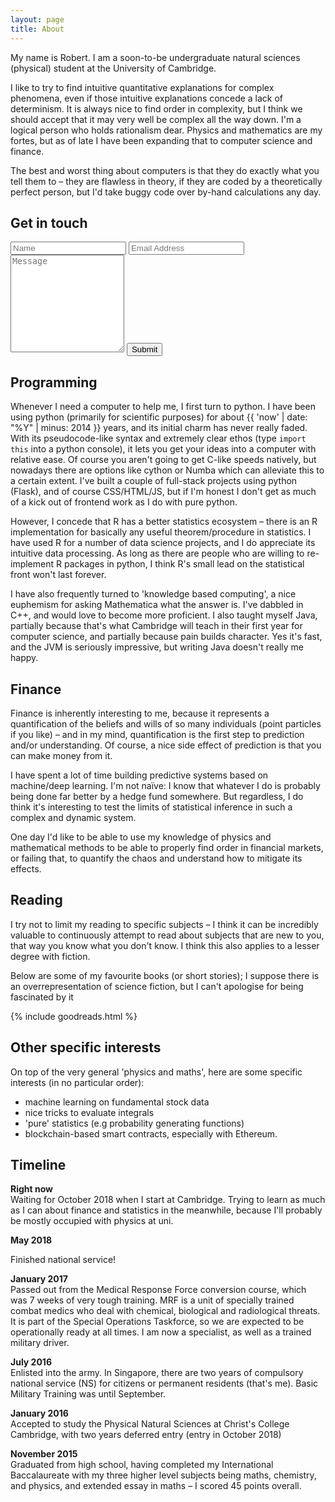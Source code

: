 ```yaml
---
layout: page
title: About
---
```


My name is Robert. I am a soon-to-be undergraduate natural sciences (physical) student at the University of Cambridge.

I like to try to find intuitive quantitative explanations for complex phenomena, even if those intuitive explanations concede a lack of determinism. It is always nice to find order in complexity, but I think we should accept that it may very well be complex all the way down. I'm a logical person who holds rationalism dear. Physics and mathematics are my fortes, but as of late I have been expanding that to computer science and finance.

The best and worst thing about computers is that they do exactly what you tell them to – they are flawless in theory, if they are coded by a theoretically perfect person, but I'd take buggy code over by-hand calculations any day.

## Get in touch

<form class="wj-contact" action="https://formspree.io/{{ site.author.email }}" method="POST">
    <input type="text" name="name" placeholder="Name">    
    <input type="text" name="email" placeholder="Email Address">
    <textarea type="text" name="content" rows="10" placeholder="Message"></textarea>
    <input type="hidden" name="_next" value="{{ site.url }}/thanks.html">
    <input type="hidden" name="_subject" value="New Contact Form Submission">
    <input type="text" name="_gotcha" style="display:none">
    <input type="submit" value="Submit">
</form>


## Programming

Whenever I need a computer to help me, I first turn to python. I have been using python (primarily for scientific purposes) for about {{ 'now' | date: "%Y" | minus: 2014  }} years, and its initial charm has never really faded. With its pseudocode-like syntax and extremely clear ethos (type `import this` into a python console), it lets you get your ideas into a computer with relative ease. Of course you aren't going to get C-like speeds natively, but nowadays there are options like cython or Numba which can alleviate this to a certain extent. I've built a couple of full-stack projects using python (Flask), and of course CSS/HTML/JS, but if I'm honest I don't get as much of a kick out of frontend work as I do with pure python.

However, I concede that R has a better statistics ecosystem – there is an R implementation for basically any useful theorem/procedure in statistics. I have used R for a number of data science projects, and I do appreciate its intuitive data processing. As long as there are people who are willing to re-implement R packages in python, I think R's small lead on the statistical front won't last forever.

I have also frequently turned to 'knowledge based computing', a nice euphemism for asking Mathematica what the answer is. I've dabbled in C++, and would love to become more proficient. I also taught myself Java, partially because that's what Cambridge will teach in their first year for computer science, and partially because pain builds character. Yes it's fast, and the JVM is seriously impressive, but writing Java doesn't really me happy.


## Finance

Finance is inherently interesting to me, because it represents a quantification of the beliefs and wills of so many individuals (point particles if you like) – and in my mind, quantification is the first step to prediction and/or understanding. Of course, a nice side effect of prediction is that you can make money from it.

I have spent a lot of time building predictive systems based on machine/deep learning. I'm not naïve: I know that whatever I do is probably being done far better by a hedge fund somewhere. But regardless, I do think it's interesting to test the limits of statistical inference in such a complex and dynamic system.

One day I'd like to be able to use my knowledge of physics and mathematical methods to be able to properly find order in financial markets, or failing that, to quantify the chaos and understand how to mitigate its effects.

## Reading

I try not to limit my reading to specific subjects – I think it can be incredibly valuable to continuously attempt to read about subjects that are new to you, that way you know what you don't know. I think this also applies to a lesser degree with fiction.

Below are some of my favourite books (or short stories); I suppose there is an overrepresentation of science fiction, but I can't apologise for being fascinated by it

{% include goodreads.html %}


## Other specific interests

On top of the very general 'physics and maths', here are some specific interests (in no particular order):

- machine learning on fundamental stock data
- nice tricks to evaluate integrals
- 'pure' statistics (e.g probability generating functions)
- blockchain-based smart contracts, especially with Ethereum. 


## Timeline

**Right now**    
Waiting for October 2018 when I  start at Cambridge. Trying to learn as much as I can about finance and statistics in the meanwhile, because I'll probably be mostly occupied with physics at uni. 

**May 2018**

Finished national service! 

**January 2017**    
Passed out from the Medical Response Force conversion course, which was 7 weeks of very tough training. MRF is a unit of specially trained combat medics who deal with chemical, biological and radiological threats. It is part of the Special Operations Taskforce, so we are expected to be operationally ready at all times. I am now a specialist, as well as a trained military driver.

**July 2016**     
Enlisted into the army. In Singapore, there are two years of compulsory national service (NS) for citizens or permanent residents (that's me). Basic Military Training was until September.

**January 2016**    
Accepted to study the Physical Natural Sciences at Christ's College Cambridge, with two years deferred entry (entry in October 2018)

**November 2015**    
Graduated from high school, having completed my International Baccalaureate with my three higher level subjects being maths, chemistry, and physics, and extended essay in maths – I scored 45 points overall.
